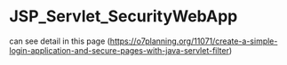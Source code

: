 # JSP_Servlet_SecurityWebApp

can see detail in this page (https://o7planning.org/11071/create-a-simple-login-application-and-secure-pages-with-java-servlet-filter)
